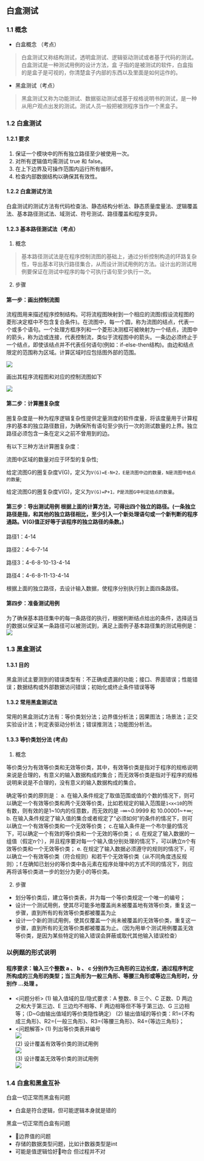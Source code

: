 ## 白盒测试

### 1.1 概念
- 白盒概念 （考点）

> 白盒测试又称结构测试，透明盒测试、逻辑驱动测试或者基于代码的测试。白盒测试是一种测试用例的设计方法，盒
子指的是被测试的软件，白盒指的是盒子是可视的，你清楚盒子内部的东西以及里面是如何运作的。

- 黑盒测试（考点）

> 黑盒测试又称为功能测试、数据驱动测试或基于规格说明书的测试，是一种从用户观点出发的测试。测试人员一般把被测程序当作一个黑盒子。

### 1.2 白盒测试

#### 1.2.1 要求

1. 保证一个模块中的所有独立路径至少被使用一次。
2. 对所有逻辑值均需测试 true 和 false。
3. 在上下边界及可操作范围内运行所有循环。
4. 检查内部数据结构以确保其有效性。

#### 1.2.2 白盒测试方法

白盒测试的测试方法有代码检查法、静态结构分析法、静态质量度量法、逻辑覆盖法、基本路径测试法、域测试、符号测试、路径覆盖和程序变异。

#### 1.2.3 基本路径测试法（考点）

1. 概念

> 基本路径测试法是在程序控制流图的基础上，通过分析控制构造的环路复杂性，导出基本可执行路径集合，从而设计测试用例的方法。设计出的测试用例要保证在测试中程序的每个可执行语句至少执行一次。

2. 步骤
#### 第一步：画出控制流图

流程图用来描述程序控制结构。可将流程图映射到一个相应的流图(假设流程图的菱形决定框中不包含复合条件)。在流图中，每一个圆，称为流图的结点，代表一个或多个语句。一个处理方框序列和一个菱形决测框可被映射为一个结点，流图中的箭头，称为边或连接，代表控制流，类似于流程图中的箭头。一条边必须终止于一个结点，即使该结点并不代表任何语句(例如：if-else-then结构)。由边和结点限定的范围称为区域。计算区域时应包括图外部的范围。  

![](./images/白盒基本路径1.jpeg)

画出其程序流程图和对应的控制流图如下   
 
![](./images/白盒基本路径2.jpeg)

#### 第二步：计算圈复杂度

圈复杂度是一种为程序逻辑复杂性提供定量测度的软件度量，将该度量用于计算程序的基本的独立路径数目，为确保所有语句至少执行一次的测试数量的上界。独立路径必须包含一条在定义之前不曾用到的边。

有以下三种方法计算圈复杂度：

流图中区域的数量对应于环型的复杂性;

给定流图G的圈复杂度V(G)，定义为`V(G)=E-N+2，E是流图中边的数量，N是流图中结点的数量`;

给定流图G的圈复杂度V(G)，定义为`V(G)=P+1，P是流图G中判定结点的数量`。

#### 第三步：导出测试用例 根据上面的计算方法，可得出四个独立的路径。(一条独立路径是指，和其他的独立路径相比，至少引入一个新处理语句或一个新判断的程序通路。V(G)值正好等于该程序的独立路径的条数。)

路径1：4-14

路径2：4-6-7-14

路径3：4-6-8-10-13-4-14

路径4：4-6-8-11-13-4-14

根据上面的独立路径，去设计输入数据，使程序分别执行到上面四条路径。

#### 第四步：准备测试用例

为了确保基本路径集中的每一条路径的执行，根据判断结点给出的条件，选择适当的数据以保证某一条路径可以被测试到，满足上面例子基本路径集的测试用例是：
![](./images/白盒基本路径3.jpeg)

### 1.3 黑盒测试

#### 1.3.1 目的

黑盒测试主要测到的错误类型有：不正确或遗漏的功能；接口、界面错误；性能错误；数据结构或外部数据访问错误；初始化或终止条件错误等等

#### 1.3.2 常用黑盒测试法

常用的黑盒测试方法有：等价类划分法；边界值分析法；因果图法；场景法；正交实验设计法；判定表驱动分析法；错误推测法；功能图分析法。

#### 1.3.3 等价类划分法 (考点)
1. 概念

等价类分为有效等价类和无效等价类，其中，有效等价类是指对于程序的规格说明来说是合理的，有意义的输入数据构成的集合；而无效等价类是指对于程序的规格说明来说是不合理的，没有意义的输入数据构成的集合。

确定等价类的原则是：
a. 在输入条件规定了取值范围或值的个数的情况下，则可以确定一个有效等价类和两个无效等价类，比如若规定的输入范围是`1<x<10`的所有数，则有效的是1~10内的任意数，而无效的是 -∞~0.9999 和 10.00001~+∞; 
b. 在输入条件规定了输入值的集合或者规定了“必须如何”的条件的情况下，则可以确立一个有效等价类和一个无效等价类；
c.在输入条件是一个布尔量的情况下，可以确定一个有效的等价类和一个无效的等价类；
d. 在规定了输入数据的一组值（假定n个），并且程序要对每一个输入值分别处理的情况下，可以确立n个有效等价类和一个无效等价类；
e. 在规定了输入数据必须遵守的规则的情况下，可以确立一个有效等价类（符合规则）和若干个无效等价类（从不同角度违反规则）；f.在确知已划分的等价类中各元素在程序处理中的方式不同的情况下，则应再将该等价类进一步的划分为更小的等价类。

2. 步骤
- 划分等价类后，建立等价类表，并为每一个等价类规定一个唯一的编号； 
- 设计一个测试用例，使其尽可能多地覆盖尚未被覆盖地有效等价类，重复这一步骤，直到所有的有效等价类都被覆盖为止
- 设计一个新的测试用例，使其仅覆盖一个尚未被覆盖的无效等价类，重复这一步骤，直到所有的无效等价类都被覆盖为止。（因为用单个测试用例覆盖无效等价类，是因为某些特定的输入错误会屏蔽或取代其他输入错误检查）

### 以例题的形式说明

#### 程序要求：输入三个整数 a 、 b 、 c 分别作为三角形的三边长度，通过程序判定所构成的三角形的类型；当三角形为一般三角形、等腰三角形或等边三角形时，分别作 …处理 。

- <问题分析> 
(1) 输入值域的显/隐式要求：A 整数、B 三个、C 正数、D 两边之和大于第三边、E 三边均不相等、F 两边相等但不等于第三边、G 三边相等；（D~G由输出值域的等价类隐性确定） 
(2) 输出值域的等价类：R1={不构成三角形}、R2={一般三角形}、R3={等腰三角形}、R4={等边三角形}； 
- <问题解答> 
(1) 列出等价类表并编号   
![](./images/黑盒等价类划分1.png)  
(2) 设计覆盖有效等价类的测试用例   
![](./images/黑盒等价类划分2.png)  
(3) 设计覆盖无效等价类的测试用例  
![](./images/等价类划分3.png)

### 1.4 白盒和黑盒互补
白盒一切正常而黑盒有问题
- 白盒是符合逻辑，但可能逻辑本身就是错的

黑盒一切正常而白盒有问题
- 边界值的问题
- 存储的数据类型问题，比如计数器类型是int
- 可能是值逻辑恰好吻合 但过程并不对

